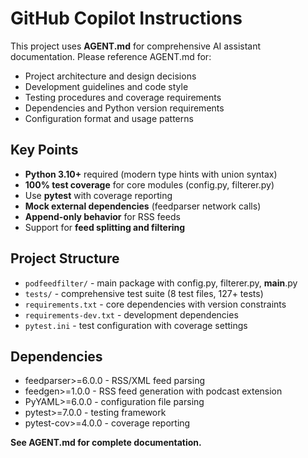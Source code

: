 # GitHub Copilot Instructions

This project uses **AGENT.md** for comprehensive AI assistant documentation. Please reference AGENT.md for:

- Project architecture and design decisions
- Development guidelines and code style
- Testing procedures and coverage requirements
- Dependencies and Python version requirements
- Configuration format and usage patterns

## Key Points

- **Python 3.10+** required (modern type hints with union syntax)
- **100% test coverage** for core modules (config.py, filterer.py)
- Use **pytest** with coverage reporting
- **Mock external dependencies** (feedparser network calls)
- **Append-only behavior** for RSS feeds
- Support for **feed splitting and filtering**

## Project Structure

- `podfeedfilter/` - main package with config.py, filterer.py, __main__.py
- `tests/` - comprehensive test suite (8 test files, 127+ tests)
- `requirements.txt` - core dependencies with version constraints
- `requirements-dev.txt` - development dependencies
- `pytest.ini` - test configuration with coverage settings

## Dependencies

- feedparser>=6.0.0 - RSS/XML feed parsing
- feedgen>=1.0.0 - RSS feed generation with podcast extension
- PyYAML>=6.0.0 - configuration file parsing
- pytest>=7.0.0 - testing framework
- pytest-cov>=4.0.0 - coverage reporting

**See AGENT.md for complete documentation.**
